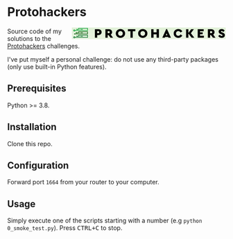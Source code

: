 # Protohackers

<img src="/logo.png?raw=true" align="right">

Source code of my solutions to the [Protohackers](https://protohackers.com/) challenges.

I've put myself a personal challenge: do not use any third-party packages (only use built-in Python features).

## Prerequisites

Python >= 3.8.

## Installation

Clone this repo.

## Configuration

Forward port `1664` from your router to your computer.

## Usage

Simply execute one of the scripts starting with a number (e.g `python 0_smoke_test.py`). Press <kbd>CTRL+C</kbd> to stop.
